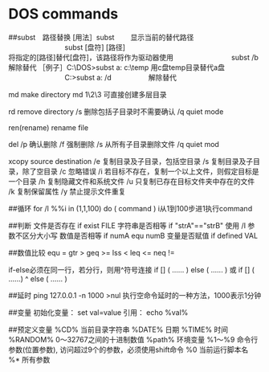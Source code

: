 DOS commands
=========================

##subst　路径替换
 [用法］subst 　　显示当前的替代路径
　　　　　　　　subst [盘符] [路径]　　　　　　　　　　　　　　　　　　　　
　　　　　　　　将指定的[路径]替代[盘符]，该路径将作为驱动器使用
　　　　　　　　subst /b　　　　　　　　　解除替代
［例子］C:\DOS>subst a: c:\temp   用c盘temp目录替代a盘
　　　　　　　　C:\>subst a: /d  　　　　　解除替代 

md      make directory
     md 1\2\3     可直接创建多层目录

rd     remove directory
     /s     删除包括子目录时不需要确认
     /q     quiet mode

ren(rename)     rename file

del
     /p     确认删除
     /f     强制删除
     /s     从所有子目录删除文件
     /q     quiet mod

xcopy source destination
     /e     复制目录及子目录，包括空目录
     /s     复制目录及子目录，除了空目录
     /c     忽略错误
     /i     若目标不存在，复制一个以上文件，则假定目标是一个目录
     /h     复制隐藏文件和系统文件
     /u     只复制已存在目标文件夹中存在的文件
     /k     复制保留属性
     /y     禁止提示文件重复

##循环
for /l %%i in (1,1,100) do (
command
)
i从1到100步进1执行command

##判断
文件是否存在  if exist FILE
字符串是否相等 if "strA"=="strB"  使用 /I 参数不区分大小写
数值是否相等 if numA equ numB
变量是否赋值 if defined VAL

##数值比较
equ  =
gtr   >
geq  >=
lss   <
leq  <=
neq !=

if-else必须在同一行，若分行，则用^符号连接
if [] (
......
) else (
......
)
或
if [] (
......) ^
else 
(
......
)
     
##延时
ping 127.0.0.1 -n 1000 >nul
执行空命令延时的一种方法，1000表示1分钟

##变量
初始化变量： set val=value
引用： echo %val%

##预定义变量
%CD% 当前目录字符串
%DATE% 日期
%TIME% 时间
%RANDOM% 0～32767之间的十进制数值
%path% 环境变量
%1～%9 命令行参数(位置参数), 访问超过9个的参数，必须使用shift命令
%0 当前运行脚本名
%* 所有参数


